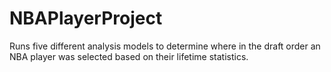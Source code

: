 # NBAPlayerProject
Runs five different analysis models to determine where in the draft order an NBA player was selected based on their lifetime statistics.
